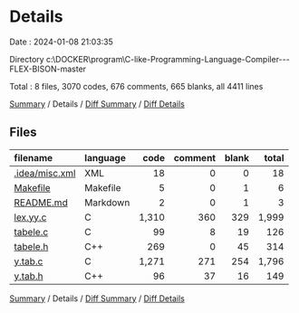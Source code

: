 # Details

Date : 2024-01-08 21:03:35

Directory c:\\DOCKER\\program\\C-like-Programming-Language-Compiler---FLEX-BISON-master

Total : 8 files,  3070 codes, 676 comments, 665 blanks, all 4411 lines

[Summary](results.md) / Details / [Diff Summary](diff.md) / [Diff Details](diff-details.md)

## Files
| filename | language | code | comment | blank | total |
| :--- | :--- | ---: | ---: | ---: | ---: |
| [.idea/misc.xml](/.idea/misc.xml) | XML | 18 | 0 | 0 | 18 |
| [Makefile](/Makefile) | Makefile | 5 | 0 | 1 | 6 |
| [README.md](/README.md) | Markdown | 2 | 0 | 1 | 3 |
| [lex.yy.c](/lex.yy.c) | C | 1,310 | 360 | 329 | 1,999 |
| [tabele.c](/tabele.c) | C | 99 | 8 | 19 | 126 |
| [tabele.h](/tabele.h) | C++ | 269 | 0 | 45 | 314 |
| [y.tab.c](/y.tab.c) | C | 1,271 | 271 | 254 | 1,796 |
| [y.tab.h](/y.tab.h) | C++ | 96 | 37 | 16 | 149 |

[Summary](results.md) / Details / [Diff Summary](diff.md) / [Diff Details](diff-details.md)